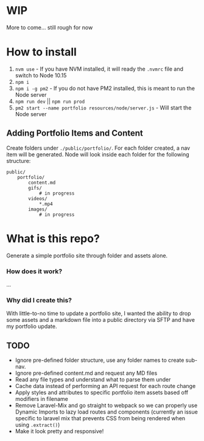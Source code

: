 # WIP 
More to come... still rough for now 

# How to install

1. `nvm use` - If you have NVM installed, it will ready the `.nvmrc` file and switch to Node 10.15
1. `npm i`
1. `npm i -g pm2` - If you do not have PM2 installed, this is meant to run the Node server
1. `npm run dev` || `npm run prod`
1. `pm2 start --name portfolio resources/node/server.js` - Will start the Node server

## Adding Portfolio Items and Content

Create folders under `./public/portfolio/`. For each folder created, a nav item will be generated. Node will look inside each folder for the following structure:
```
public/
    portfolio/
        content.md
        gifs/
            # in progress
        videos/
            *.mp4
        images/  
            # in progress
```

# What is this repo?

Generate a simple portfolio site through folder and assets alone. 

### How does it work?
...

### Why did I create this?
With little-to-no time to update a portfolio site, I wanted the ability to drop some assets and a markdown file into a public directory via SFTP and have my portfolio update.



## TODO
- Ignore pre-defined folder structure, use any folder names to create sub-nav.
- Ignore pre-defined content.md and request any MD files
- Read any file types and understand what to parse them under
- Cache data instead of performing an API request for each route change
- Apply styles and attributes to specific portfolio item assets based off modifiers in filename
- Remove Laravel-Mix and go straight to webpack so we can properly use Dynamic Imports to lazy load routes and components (currently an issue specific to laravel mix that prevents CSS from being rendered when using `.extract()`)
- Make it look pretty and responsive!
